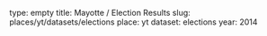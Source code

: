 type: empty
title: Mayotte / Election Results
slug: places/yt/datasets/elections
place: yt
dataset: elections
year: 2014

